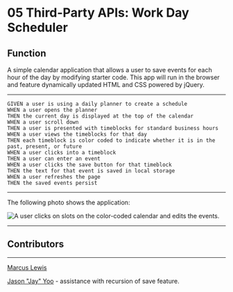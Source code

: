 # 05 Third-Party APIs: Work Day Scheduler

## Function

A simple calendar application that allows a user to save events for each hour of the day by modifying starter code. This app will run in the browser and feature dynamically updated HTML and CSS powered by jQuery.
- - -
```
GIVEN a user is using a daily planner to create a schedule
WHEN a user opens the planner
THEN the current day is displayed at the top of the calendar
WHEN a user scroll down
THEN a user is presented with timeblocks for standard business hours
WHEN a user views the timeblocks for that day
THEN each timeblock is color coded to indicate whether it is in the past, present, or future
WHEN a user clicks into a timeblock
THEN a user can enter an event
WHEN a user clicks the save button for that timeblock
THEN the text for that event is saved in local storage
WHEN a user refreshes the page
THEN the saved events persist
```
- - -

The following photo shows the application:

![A user clicks on slots on the color-coded calendar and edits the events.](https://i.imgur.com/MhOmX5g.png)


- - -
## Contributors
- - -
[Marcus Lewis](https://github.com/lewisemarcus)

[Jason "Jay" Yoo](https://github.com/jasonjayoo) - assistance with recursion of save feature.
